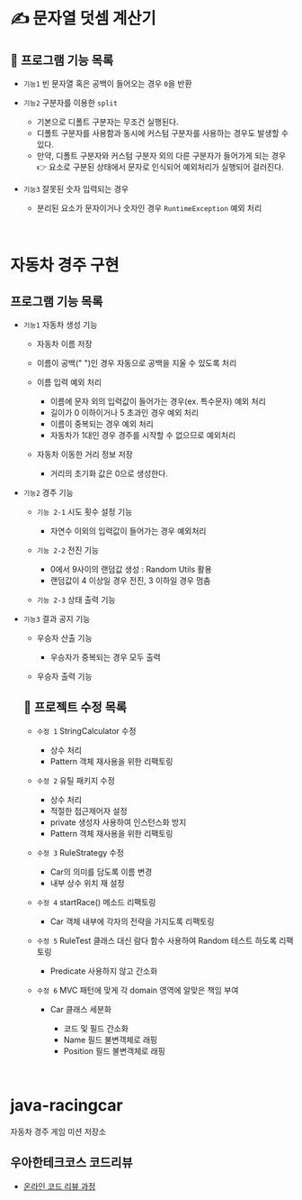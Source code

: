 # ✍ 문자열 덧셈 계산기

## 📌 프로그램 기능 목록

- `기능1` 빈 문자열 혹은 공백이 들어오는 경우 `0`을 반환
- `기능2` 구분자를 이용한 `split`

    - 기본으로 디폴트 구분자는 무조건 실행된다.
    - 디폴트 구분자를 사용함과 동시에 커스텀 구분자를 사용하는 경우도 발생할 수 있다.
    - 만약, 디폴트 구분자와 커스텀 구분자 외의 다른 구분자가 들어가게 되는 경우 👉 요소로 구분된 상태에서 문자로 인식되어 예외처리가 실행되어 걸러진다.

- `기능3` 잘못된 숫자 입력되는 경우

    - 분리된 요소가 문자이거나 숫자인 경우 `RuntimeException` 예외 처리
  
<br>

# 자동차 경주 구현

## 프로그램 기능 목록

- `기능1` 자동차 생성 기능

  - 자동차 이름 저장
  - 이름이 공백(" ")인 경우 자동으로 공백을 지울 수 있도록 처리
  - 이름 입력 예외 처리

    - 이름에 문자 외의 입력값이 들어가는 경우(ex. 특수문자) 예외 처리
    - 길이가 0 이하이거나 5 초과인 경우 예외 처리
    - 이름이 중복되는 경우 예외 처리
    - 자동차가 1대인 경우 경주를 시작할 수 없으므로 예외처리
  
  - 자동차 이동한 거리 정보 저장
  
    - 거리의 초기화 값은 0으로 생성한다.
  
- `기능2` 경주 기능 

  - `기능 2-1` 시도 횟수 설정 기능

    - 자연수 이외의 입력값이 들어가는 경우 예외처리

  - `기능 2-2` 전진 기능
  
    - 0에서 9사이의 랜덤값 생성 : Random Utils 활용
    - 랜덤값이 4 이상일 경우 전진, 3 이하일 경우 멈춤
  
  - `기능 2-3` 상태 출력 기능
  
- `기능3` 결과 공지 기능

  - 우승자 산출 기능

    - 우승자가 중복되는 경우 모두 출력

  - 우승자 출력 기능
  
  ## 🔧 프로젝트 수정 목록
  
  - `수정 1` StringCalculator 수정
  
    - 상수 처리 
    - Pattern 객체 재사용을 위한 리팩토링 
  
  - `수정 2` 유틸 패키지 수정
  
    - 상수 처리 
    - 적절한 접근제어자 설정
    - private 생성자 사용하여 인스턴스화 방지 
    - Pattern 객체 재사용을 위한 리팩토링
    
  - `수정 3` RuleStrategy 수정 
  
    - Car의 의미를 담도록 이름 변경 
    - 내부 상수 위치 재 설정
    
  - `수정 4` startRace() 메소드 리팩토링 
  
    - Car 객체 내부에 각자의 전략을 가지도록 리팩토링
    
  - `수정 5` RuleTest 클래스 대신 람다 함수 사용하여 Random 테스트 하도록 리팩토링 
    
    - Predicate 사용하지 않고 간소화 
    
  - `수정 6` MVC 패턴에 맞게 각 domain 영역에 알맞은 책임 부여
    
    - Car 클래스 세분화 
        
        - 코드 및 필드 간소화
        - Name 필드 불변객체로 래핑
        - Position 필드 불변객체로 래핑
  
  
      

<br>

# java-racingcar
자동차 경주 게임 미션 저장소

## 우아한테크코스 코드리뷰
* [온라인 코드 리뷰 과정](https://github.com/woowacourse/woowacourse-docs/blob/master/maincourse/README.md)